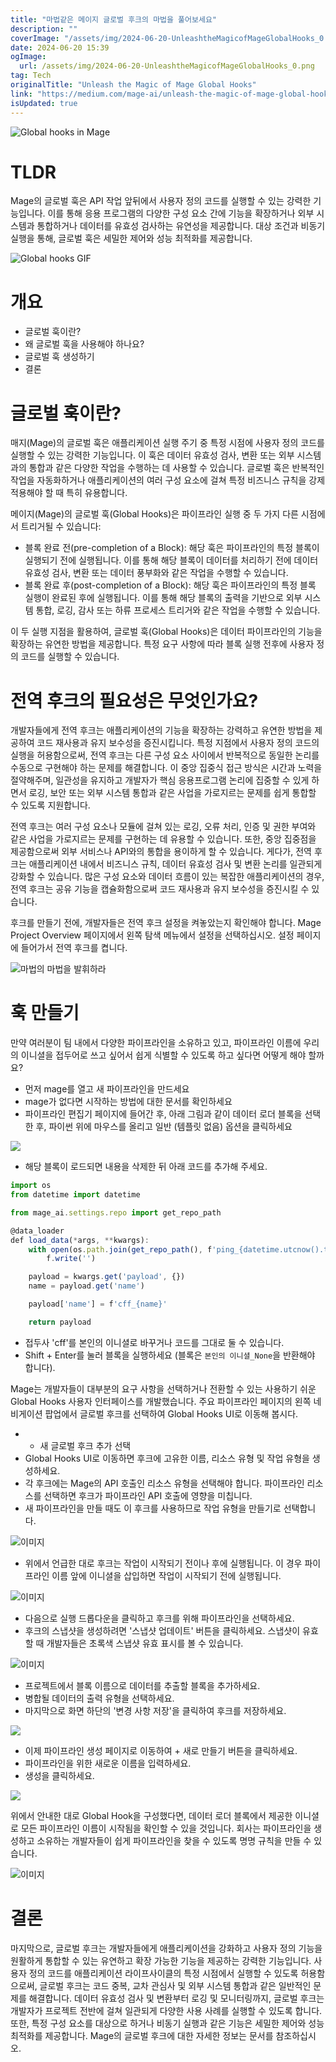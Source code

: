 ```yaml
---
title: "마법같은 메이지 글로벌 후크의 마법을 풀어보세요"
description: ""
coverImage: "/assets/img/2024-06-20-UnleashtheMagicofMageGlobalHooks_0.png"
date: 2024-06-20 15:39
ogImage: 
  url: /assets/img/2024-06-20-UnleashtheMagicofMageGlobalHooks_0.png
tag: Tech
originalTitle: "Unleash the Magic of Mage Global Hooks"
link: "https://medium.com/mage-ai/unleash-the-magic-of-mage-global-hooks-9fee3375f07a"
isUpdated: true
---
```







![Global hooks in Mage](/assets/img/2024-06-20-UnleashtheMagicofMageGlobalHooks_0.png)

# TLDR

Mage의 글로벌 훅은 API 작업 앞뒤에서 사용자 정의 코드를 실행할 수 있는 강력한 기능입니다. 이를 통해 응용 프로그램의 다양한 구성 요소 간에 기능을 확장하거나 외부 시스템과 통합하거나 데이터를 유효성 검사하는 유연성을 제공합니다. 대상 조건과 비동기 실행을 통해, 글로벌 훅은 세밀한 제어와 성능 최적화를 제공합니다.

![Global hooks GIF](https://miro.medium.com/v2/resize:fit:1400/1*OirhBHxPRCvHwConOgnGgQ.gif)


<div class="content-ad"></div>

# 개요

- 글로벌 훅이란?
- 왜 글로벌 훅을 사용해야 하나요?
- 글로벌 훅 생성하기
- 결론

# 글로벌 훅이란?

매지(Mage)의 글로벌 훅은 애플리케이션 실행 주기 중 특정 시점에 사용자 정의 코드를 실행할 수 있는 강력한 기능입니다. 이 훅은 데이터 유효성 검사, 변환 또는 외부 시스템과의 통합과 같은 다양한 작업을 수행하는 데 사용할 수 있습니다. 글로벌 훅은 반복적인 작업을 자동화하거나 애플리케이션의 여러 구성 요소에 걸쳐 특정 비즈니스 규칙을 강제 적용해야 할 때 특히 유용합니다.

<div class="content-ad"></div>

메이지(Mage)의 글로벌 훅(Global Hooks)은 파이프라인 실행 중 두 가지 다른 시점에서 트리거될 수 있습니다:

- 블록 완료 전(pre-completion of a Block): 해당 훅은 파이프라인의 특정 블록이 실행되기 전에 실행됩니다. 이를 통해 해당 블록이 데이터를 처리하기 전에 데이터 유효성 검사, 변환 또는 데이터 풍부화와 같은 작업을 수행할 수 있습니다.
- 블록 완료 후(post-completion of a Block): 해당 훅은 파이프라인의 특정 블록 실행이 완료된 후에 실행됩니다. 이를 통해 해당 블록의 출력을 기반으로 외부 시스템 통합, 로깅, 감사 또는 하류 프로세스 트리거와 같은 작업을 수행할 수 있습니다.

이 두 실행 지점을 활용하여, 글로벌 훅(Global Hooks)은 데이터 파이프라인의 기능을 확장하는 유연한 방법을 제공합니다. 특정 요구 사항에 따라 블록 실행 전후에 사용자 정의 코드를 실행할 수 있습니다.

<div class="content-ad"></div>

# 전역 후크의 필요성은 무엇인가요?

개발자들에게 전역 후크는 애플리케이션의 기능을 확장하는 강력하고 유연한 방법을 제공하여 코드 재사용과 유지 보수성을 증진시킵니다. 특정 지점에서 사용자 정의 코드의 실행을 허용함으로써, 전역 후크는 다른 구성 요소 사이에서 반복적으로 동일한 논리를 수동으로 구현해야 하는 문제를 해결합니다. 이 중앙 집중식 접근 방식은 시간과 노력을 절약해주며, 일관성을 유지하고 개발자가 핵심 응용프로그램 논리에 집중할 수 있게 하면서 로깅, 보안 또는 외부 시스템 통합과 같은 사업을 가로지르는 문제를 쉽게 통합할 수 있도록 지원합니다.

전역 후크는 여러 구성 요소나 모듈에 걸쳐 있는 로깅, 오류 처리, 인증 및 권한 부여와 같은 사업을 가로지르는 문제를 구현하는 데 유용할 수 있습니다. 또한, 중앙 집중점을 제공함으로써 외부 서비스나 API와의 통합을 용이하게 할 수 있습니다. 게다가, 전역 후크는 애플리케이션 내에서 비즈니스 규칙, 데이터 유효성 검사 및 변환 논리를 일관되게 강화할 수 있습니다. 많은 구성 요소와 데이터 흐름이 있는 복잡한 애플리케이션의 경우, 전역 후크는 공유 기능을 캡슐화함으로써 코드 재사용과 유지 보수성을 증진시킬 수 있습니다.

후크를 만들기 전에, 개발자들은 전역 후크 설정을 켜놓았는지 확인해야 합니다. Mage Project Overview 페이지에서 왼쪽 탐색 메뉴에서 설정을 선택하십시오. 설정 페이지에 들어가서 전역 후크를 켭니다.

<div class="content-ad"></div>

![마법의 마법을 발휘하라](/assets/img/2024-06-20-UnleashtheMagicofMageGlobalHooks_1.png)

# 훅 만들기

만약 여러분이 팀 내에서 다양한 파이프라인을 소유하고 있고, 파이프라인 이름에 우리의 이니셜을 접두어로 쓰고 싶어서 쉽게 식별할 수 있도록 하고 싶다면 어떻게 해야 할까요?

- 먼저 mage를 열고 새 파이프라인을 만드세요
- mage가 없다면 시작하는 방법에 대한 문서를 확인하세요
- 파이프라인 편집기 페이지에 들어간 후, 아래 그림과 같이 데이터 로더 블록을 선택한 후, 파이썬 위에 마우스를 올리고 일반 (템플릿 없음) 옵션을 클릭하세요

<div class="content-ad"></div>

<img src="/assets/img/2024-06-20-UnleashtheMagicofMageGlobalHooks_2.png" />

- 해당 블록이 로드되면 내용을 삭제한 뒤 아래 코드를 추가해 주세요.

```js
import os
from datetime import datetime

from mage_ai.settings.repo import get_repo_path

@data_loader
def load_data(*args, **kwargs):
    with open(os.path.join(get_repo_path(), f'ping_{datetime.utcnow().timestamp()}'), 'w') as f:
        f.write('')

    payload = kwargs.get('payload', {})
    name = payload.get('name')

    payload['name'] = f'cff_{name}'

    return payload
```

- 접두사 'cff'를 본인의 이니셜로 바꾸거나 코드를 그대로 둘 수 있습니다.
- Shift + Enter를 눌러 블록을 실행하세요 (블록은 `본인의 이니셜_None`을 반환해야 합니다).

<div class="content-ad"></div>

Mage는 개발자들이 대부분의 요구 사항을 선택하거나 전환할 수 있는 사용하기 쉬운 Global Hooks 사용자 인터페이스를 개발했습니다. 주요 파이프라인 페이지의 왼쪽 네비게이션 팝업에서 글로벌 후크를 선택하여 Global Hooks UI로 이동해 봅시다.

- + 새 글로벌 후크 추가 선택
- Global Hooks UI로 이동하면 후크에 고유한 이름, 리소스 유형 및 작업 유형을 생성하세요.
- 각 후크에는 Mage의 API 호출인 리소스 유형을 선택해야 합니다. 파이프라인 리소스를 선택하면 후크가 파이프라인 API 호출에 영향을 미칩니다.
- 새 파이프라인을 만들 때도 이 후크를 사용하므로 작업 유형을 만들기로 선택합니다.

![이미지](/assets/img/2024-06-20-UnleashtheMagicofMageGlobalHooks_3.png)

- 위에서 언급한 대로 후크는 작업이 시작되기 전이나 후에 실행됩니다. 이 경우 파이프라인 이름 앞에 이니셜을 삽입하면 작업이 시작되기 전에 실행됩니다.

<div class="content-ad"></div>


![이미지](/assets/img/2024-06-20-UnleashtheMagicofMageGlobalHooks_4.png)

- 다음으로 실행 드롭다운을 클릭하고 후크를 위해 파이프라인을 선택하세요.
- 후크의 스냅샷을 생성하려면 '스냅샷 업데이트' 버튼을 클릭하세요. 스냅샷이 유효할 때 개발자들은 초록색 스냅샷 유효 표시를 볼 수 있습니다.

![이미지](/assets/img/2024-06-20-UnleashtheMagicofMageGlobalHooks_5.png)

- 프로젝트에서 블록 이름으로 데이터를 추출할 블록을 추가하세요.
- 병합될 데이터의 출력 유형을 선택하세요.
- 마지막으로 화면 하단의 '변경 사항 저장'을 클릭하여 후크를 저장하세요.


<div class="content-ad"></div>

<img src="/assets/img/2024-06-20-UnleashtheMagicofMageGlobalHooks_6.png" />

- 이제 파이프라인 생성 페이지로 이동하여 + 새로 만들기 버튼을 클릭하세요.
- 파이프라인을 위한 새로운 이름을 입력하세요.
- 생성을 클릭하세요.

<img src="/assets/img/2024-06-20-UnleashtheMagicofMageGlobalHooks_7.png" />

위에서 안내한 대로 Global Hook을 구성했다면, 데이터 로더 블록에서 제공한 이니셜로 모든 파이프라인 이름이 시작됨을 확인할 수 있을 것입니다. 회사는 파이프라인을 생성하고 소유하는 개발자들이 쉽게 파이프라인을 찾을 수 있도록 명명 규칙을 만들 수 있습니다.

<div class="content-ad"></div>


![이미지](/assets/img/2024-06-20-UnleashtheMagicofMageGlobalHooks_8.png)

# 결론

마지막으로, 글로벌 후크는 개발자들에게 애플리케이션을 강화하고 사용자 정의 기능을 원활하게 통합할 수 있는 유연하고 확장 가능한 기능을 제공하는 강력한 기능입니다. 사용자 정의 코드를 애플리케이션 라이프사이클의 특정 시점에서 실행할 수 있도록 허용함으로써, 글로벌 후크는 코드 중복, 교차 관심사 및 외부 시스템 통합과 같은 일반적인 문제를 해결합니다. 데이터 유효성 검사 및 변환부터 로깅 및 모니터링까지, 글로벌 후크는 개발자가 프로젝트 전반에 걸쳐 일관되게 다양한 사용 사례를 실행할 수 있도록 합니다. 또한, 특정 구성 요소를 대상으로 하거나 비동기 실행과 같은 기능은 세밀한 제어와 성능 최적화를 제공합니다. Mage의 글로벌 후크에 대한 자세한 정보는 문서를 참조하십시오.
